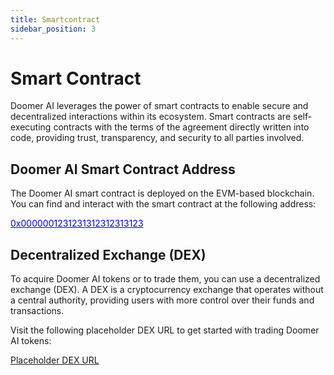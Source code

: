 ```yaml
---
title: Smartcontract
sidebar_position: 3
---
```


# Smart Contract

Doomer AI leverages the power of smart contracts to enable secure and decentralized interactions within its ecosystem. Smart contracts are self-executing contracts with the terms of the agreement directly written into code, providing trust, transparency, and security to all parties involved.

## Doomer AI Smart Contract Address

The Doomer AI smart contract is deployed on the EVM-based blockchain. You can find and interact with the smart contract at the following address:

<span id="smartContractAddress" style="cursor:pointer; color: blue; text-decoration: underline;" onclick="copyToClipboard()">0x0000001231231312312313123</span>

<p id="copyStatus"></p>

## Decentralized Exchange (DEX)

To acquire Doomer AI tokens or to trade them, you can use a decentralized exchange (DEX). A DEX is a cryptocurrency exchange that operates without a central authority, providing users with more control over their funds and transactions.

Visit the following placeholder DEX URL to get started with trading Doomer AI tokens:

[Placeholder DEX URL](https://placeholder.dex.url)
